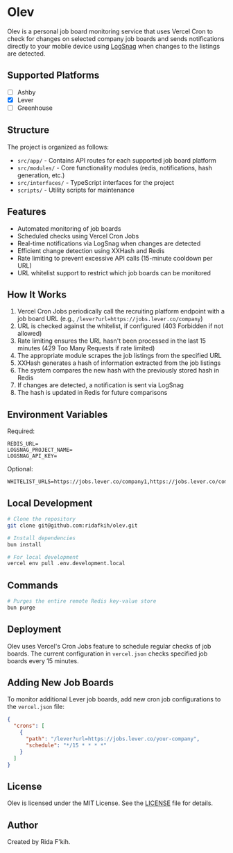 # Olev

Olev is a personal job board monitoring service that uses Vercel Cron to check for changes on selected company job boards and sends notifications directly to your mobile device using [LogSnag](https://logsnag.com/) when changes to the listings are detected.

## Supported Platforms

- [ ] Ashby
- [x] Lever
- [ ] Greenhouse

## Structure

The project is organized as follows:

- `src/app/` - Contains API routes for each supported job board platform
- `src/modules/` - Core functionality modules (redis, notifications, hash generation, etc.)
- `src/interfaces/` - TypeScript interfaces for the project
- `scripts/` - Utility scripts for maintenance

## Features

- Automated monitoring of job boards
- Scheduled checks using Vercel Cron Jobs
- Real-time notifications via LogSnag when changes are detected
- Efficient change detection using XXHash and Redis
- Rate limiting to prevent excessive API calls (15-minute cooldown per URL)
- URL whitelist support to restrict which job boards can be monitored

## How It Works

1. Vercel Cron Jobs periodically call the recruiting platform endpoint with a job board URL (e.g., `/lever?url=https://jobs.lever.co/company`)
2. URL is checked against the whitelist, if configured (403 Forbidden if not allowed)
3. Rate limiting ensures the URL hasn't been processed in the last 15 minutes (429 Too Many Requests if rate limited)
4. The appropriate module scrapes the job listings from the specified URL
5. XXHash generates a hash of information extracted from the job listings
6. The system compares the new hash with the previously stored hash in Redis
7. If changes are detected, a notification is sent via LogSnag
8. The hash is updated in Redis for future comparisons

## Environment Variables

Required:

```
REDIS_URL=
LOGSNAG_PROJECT_NAME=
LOGSNAG_API_KEY=
```

Optional:

```
WHITELIST_URLS=https://jobs.lever.co/company1,https://jobs.lever.co/company2
```

## Local Development

```bash
# Clone the repository
git clone git@github.com:ridafkih/olev.git

# Install dependencies
bun install

# For local development
vercel env pull .env.development.local
```

## Commands

```bash
# Purges the entire remote Redis key-value store
bun purge
```

## Deployment

Olev uses Vercel's Cron Jobs feature to schedule regular checks of job boards. The current configuration in `vercel.json` checks specified job boards every 15 minutes.

## Adding New Job Boards

To monitor additional Lever job boards, add new cron job configurations to the `vercel.json` file:

```json
{
  "crons": [
    {
      "path": "/lever?url=https://jobs.lever.co/your-company",
      "schedule": "*/15 * * * *"
    }
  ]
}
```

## License

Olev is licensed under the MIT License. See the [LICENSE](LICENSE) file for details.

## Author

Created by Rida F'kih.
